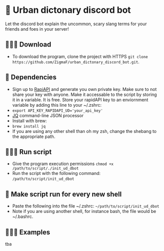 # 📕 Urban dictonary discord bot
Let the discord bot explain the uncommon, scary slang terms for your friends and foes in your server!

## 👨🏼‍💻 Download
- To download the program, clone the project with HTTPS
```git clone https://github.com/ZigmaF/urban_dictonary_discord_bot.git```.

## 📌 Dependencies
- Sign up to [RapiAPI](https://rapidapi.com/auth/sign-up) and generate you own private key. Make sure to not share your key with anyone. Make it accessable to the script by storing it in a variable. It is free. Store your rapidAPI key to an enviornment variable by adding this line to your ~/.zshrc:
- ```export API_KEY_RAPIDAPI_UD='your_api_key'```
- [JQ](https://github.com/stedolan/jq) command-line JSON processor
- Install with brew: 
- ```brew install jq```
- If you are using any other shell than oh my zsh, change the shebang to the appropriate path.

## 🏃🏽‍♂️ Run script
- Give the program execution permissions
```chmod +x /path/to/script/./init_ud_dbot```
- Run the script with the following command:
```/path/to/script/init_ud_dbot```

## 🤖 Make script run for every new shell
- Paste the following into the file ~/.zshrc:
```~/path/to/script/init_ud_dbot```
- Note if you are using another shell, for instance bash, the file would be ~/.bashrc.

## 👩🏽‍💻 Examples
tba
